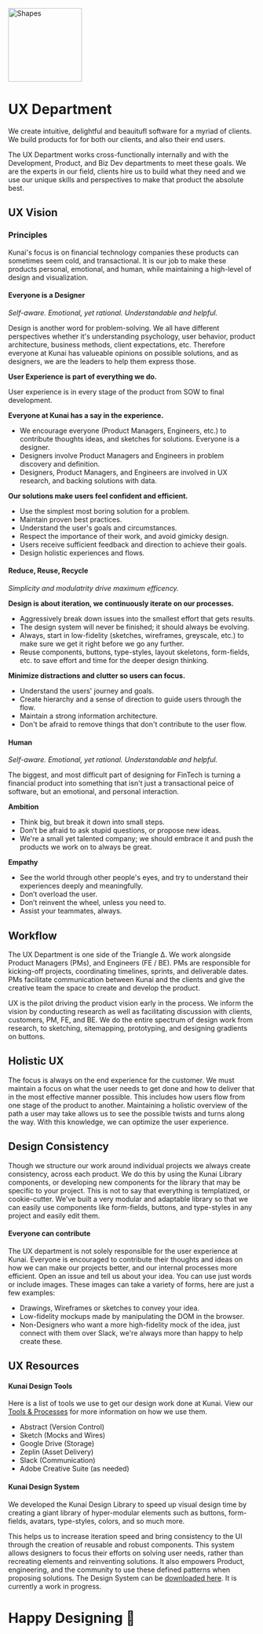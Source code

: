 
<img src="https://cdn.dribbble.com/users/175166/screenshots/2880941/shapesloop.gif" alt="Shapes" height="150px">

# UX Department
We create intuitive, delightful and beauitufl software for a myriad of clients. We build products for for both our clients, and also their end users.

The UX Department works cross-functionally internally and with the Development, Product, and Biz Dev departments to meet these goals. We are the experts in our field, clients hire us to build what they need and we use our unique skills and perspectives to make that product the absolute best.

## UX Vision

### Principles
Kunai's focus is on financial technology companies these products can sometimes seem cold, and transactional. It is our job to make these products personal, emotional, and human, while maintaining a high-level of design and visualization. 


#### Everyone is a Designer
_Self-aware. Emotional, yet rational. Understandable and helpful._

Design is another word for problem-solving. We all have different perspectives whether it's understanding psychology, user behavior, product architecture, business methods, client expectations, etc. Therefore everyone at Kunai has valueable opinions on possible solutions, and as designers, we are the leaders to help them express those. 

**User Experience is part of everything we do.**

User experience is in every stage of the product from SOW to final development.

**Everyone at Kunai has a say in the experience.**

- We encourage everyone (Product Managers, Engineers, etc.) to contribute thoughts ideas, and sketches for solutions. Everyone is a designer.
- Designers involve Product Managers and Engineers in problem discovery and definition.
- Designers, Product Managers, and Engineers are involved in UX research, and backing solutions with data.


**Our solutions make users feel confident and efficient.**

- Use the simplest most boring solution for a problem.
- Maintain proven best practices.
- Understand the user's goals and circumstances.
- Respect the importance of their work, and avoid gimicky design.
- Users receive sufficient feedback and direction to achieve their goals.
- Design holistic experiences and flows.


#### Reduce, Reuse, Recycle
_Simplicity and modulatrity drive maximum efficency._


**Design is about iteration, we continuously iterate on our processes.**

- Aggressively break down issues into the smallest effort that gets results.
- The design system will never be finished; it should always be evolving.
- Always, start in low-fidelity (sketches, wireframes, greyscale, etc.) to make sure we get it right before we go any further.
- Reuse components, buttons, type-styles, layout skeletons, form-fields, etc. to save effort and time for the deeper design thinking.


**Minimize distractions and clutter so users can focus.**

- Understand the users' journey and goals.
- Create hierarchy and a sense of direction to guide users through the flow.
- Maintain a strong information architecture.
- Don't be afraid to remove things that don't contribute to the user flow.


#### Human
_Self-aware. Emotional, yet rational. Understandable and helpful._

The biggest, and most difficult part of designing for FinTech is turning a financial product into something that isn't just a transactional peice of software, but an emotional, and personal interaction.

**Ambition**

- Think big, but break it down into small steps.
- Don’t be afraid to ask stupid questions, or propose new ideas.
- We're a small yet talented company; we should embrace it and push the products we work on to always be great.


**Empathy**

- See the world through other people's eyes, and try to understand their experiences deeply and meaningfully.
- Don’t overload the user.
- Don’t reinvent the wheel, unless you need to.
- Assist your teammates, always.


## Workflow
The UX Department is one side of the Triangle Δ. We work alongside Product Managers (PMs), and Engineers (FE / BE). PMs are responsible for kicking-off projects, coordinating timelines, sprints, and deliverable dates. PMs facilitate communication between Kunai and the clients and give the creative team the space to create and develop the product.

UX is the pilot driving the product vision early in the process. We inform the vision by conducting research as well as facilitating discussion with clients, customers, PM, FE, and BE. We do the entire spectrum of design work from research, to sketching, sitemapping, prototyping, and designing gradients on buttons.


## Holistic UX
The focus is always on the end experience for the customer. We must maintain a focus on what the user needs to get done and how to deliver that in the most effective manner possible. This includes how users flow from one stage of the product to another. Maintaining a holistic overview of the path a user may take allows us to see the possible twists and turns along the way. With this knowledge, we can optimize the user experience.

## Design Consistency
Though we structure our work around individual projects we always create consistency, across each product. We do this by using the Kunai Library components, or developing new components for the library that may be specific to your project. This is not to say that everything is templatized, or cookie-cutter. We've built a very modular and adaptable library so that we can easily use components like form-fields, buttons, and type-styles in any project and easily edit them.


#### Everyone can contribute
The UX department is not solely responsible for the user experience at Kunai. Everyone is encouraged to contribute their thoughts and ideas on how we can make our projects better, and our internal processes more efficient. Open an issue and tell us about your idea. You can use just words or include images. These images can take a variety of forms, here are just a few examples:

- Drawings, Wireframes or sketches to convey your idea.
- Low-fidelity mockups made by manipulating the DOM in the browser.
- Non-Designers who want a more high-fidelity mock of the idea, just connect with them over Slack, we're always more than happy to help create these.


## UX Resources

#### Kunai Design Tools

Here is a list of tools we use to get our design work done at Kunai. View our [Tools & Processes](UX%20Department/Tools%20%26%20Process.md) for more information on how we use them.

- Abstract (Version Control)
- Sketch (Mocks and Wires)
- Google Drive (Storage)
- Zeplin (Asset Delivery)
- Slack (Communication)
- Adobe Creative Suite (as needed)


#### Kunai Design System

We developed the Kunai Design Library to speed up visual design time by creating a giant library of hyper-modular elements such as buttons, form-fields, avatars, type-styles, colors, and so much more.

This helps us to increase iteration speed and bring consistency to the UI through the creation of reusable and robust components. This system allows designers to focus their efforts on solving user needs, rather than recreating elements and reinventing solutions. It also empowers Product, engineering, and the community to use these defined patterns when proposing solutions. The Design System can be [downloaded here](). It is currently a work in progress.

# Happy Designing :art:


